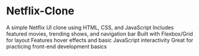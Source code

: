 # Netflix-Clone
A simple Netflix UI clone using HTML, CSS, and JavaScript  Includes featured movies, trending shows, and navigation bar  Built with Flexbox/Grid for layout  Features hover effects and basic JavaScript interactivity  Great for practicing front-end development basics
